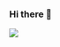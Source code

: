 ### Hi there 👋
![](https://komarev.com/ghpvc/?username=brogrammers4life&color=blue&style=for-the-badge&label=VIEWS)
<!--
**brogrammers4life/brogrammers4life** is a ✨ _special_ ✨ repository because its `README.md` (this file) appears on your GitHub profile.

Here are some ideas to get you started:

- 🔭 I’m currently working on ...
- 🌱 I’m currently learning ...
- 👯 I’m looking to collaborate on ...
- 🤔 I’m looking for help with ...
- 💬 Ask me about ...
- 📫 How to reach me: ...
- 😄 Pronouns: ...
- ⚡ Fun fact: ...
-->
